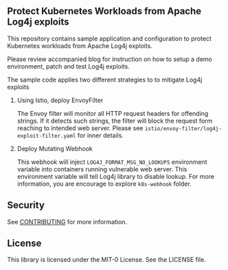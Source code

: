 ## Protect Kubernetes Workloads from Apache Log4j exploits

This repository contains sample application and configuration to protect Kubernetes workloads from Apache Log4j exploits.

Please review accompanied blog for instruction on how to setup a demo environment, patch and test Log4j exploits.

The sample code applies two different strategies to to mitigate Log4j exploits

1.  Using Istio, deploy EnvoyFilter

    The Envoy filter will monitor all HTTP request headers for offending strings. If it detects such strings, the filter will block the request form reaching to intended web server. Please see `istio/envoy-filter/log4j-exploit-filter.yaml` for inner details.

2.  Deploy Mutating Webhook

    This webhook will inject `LOG4J_FORMAT_MSG_NO_LOOKUPS` environment variable into containers running vulnerable web server. This environment variable will tell Log4j library to disable lookup. For more information, you are encourage to explore `k8s-webhook` folder. 



## Security

See [CONTRIBUTING](CONTRIBUTING.md#security-issue-notifications) for more information.

## License

This library is licensed under the MIT-0 License. See the LICENSE file.

